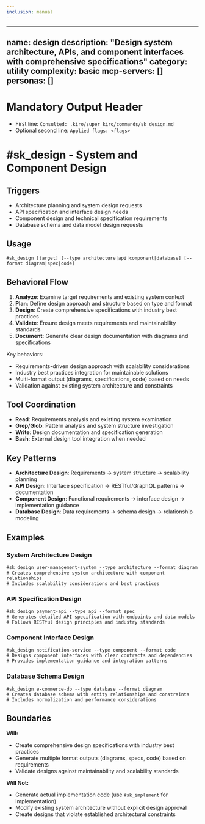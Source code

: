 ```yaml
---
inclusion: manual
---
```




---
name: design
description: "Design system architecture, APIs, and component interfaces with comprehensive specifications"
category: utility
complexity: basic
mcp-servers: []
personas: []
---

# Mandatory Output Header
- First line: `Consulted: .kiro/super_kiro/commands/sk_design.md`
- Optional second line: `Applied flags: <flags>`

# #sk_design - System and Component Design

## Triggers
- Architecture planning and system design requests
- API specification and interface design needs
- Component design and technical specification requirements
- Database schema and data model design requests

## Usage
```
#sk_design [target] [--type architecture|api|component|database] [--format diagram|spec|code]
```

## Behavioral Flow
1. **Analyze**: Examine target requirements and existing system context
2. **Plan**: Define design approach and structure based on type and format
3. **Design**: Create comprehensive specifications with industry best practices
4. **Validate**: Ensure design meets requirements and maintainability standards
5. **Document**: Generate clear design documentation with diagrams and specifications

Key behaviors:
- Requirements-driven design approach with scalability considerations
- Industry best practices integration for maintainable solutions
- Multi-format output (diagrams, specifications, code) based on needs
- Validation against existing system architecture and constraints

## Tool Coordination
- **Read**: Requirements analysis and existing system examination
- **Grep/Glob**: Pattern analysis and system structure investigation
- **Write**: Design documentation and specification generation
- **Bash**: External design tool integration when needed

## Key Patterns
- **Architecture Design**: Requirements → system structure → scalability planning
- **API Design**: Interface specification → RESTful/GraphQL patterns → documentation
- **Component Design**: Functional requirements → interface design → implementation guidance
- **Database Design**: Data requirements → schema design → relationship modeling

## Examples

### System Architecture Design
```
#sk_design user-management-system --type architecture --format diagram
# Creates comprehensive system architecture with component relationships
# Includes scalability considerations and best practices
```

### API Specification Design
```
#sk_design payment-api --type api --format spec
# Generates detailed API specification with endpoints and data models
# Follows RESTful design principles and industry standards
```

### Component Interface Design
```
#sk_design notification-service --type component --format code
# Designs component interfaces with clear contracts and dependencies
# Provides implementation guidance and integration patterns
```

### Database Schema Design
```
#sk_design e-commerce-db --type database --format diagram
# Creates database schema with entity relationships and constraints
# Includes normalization and performance considerations
```

## Boundaries

**Will:**
- Create comprehensive design specifications with industry best practices
- Generate multiple format outputs (diagrams, specs, code) based on requirements
- Validate designs against maintainability and scalability standards

**Will Not:**
 - Generate actual implementation code (use `#sk_implement` for implementation)
- Modify existing system architecture without explicit design approval
- Create designs that violate established architectural constraints
